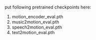 put following pretrained checkpoints here:
1. motion_encoder_eval.pth
2. music2motion_eval.pth
3. speech2motion_eval.pth
4. text2motion_eval.pth